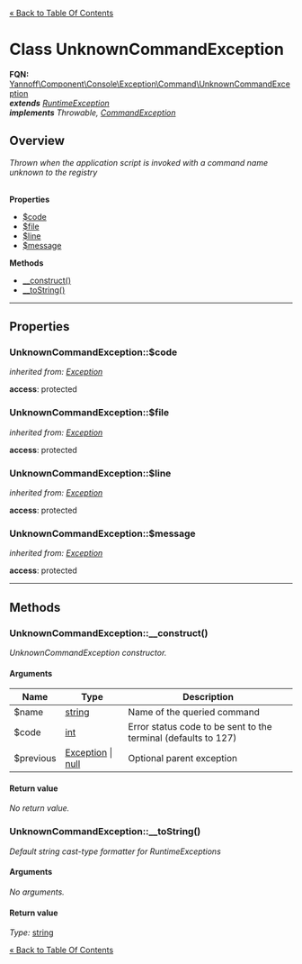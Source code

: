 [&laquo; Back to Table Of Contents](/doc/api/index.md)

# Class UnknownCommandException

**FQN:** [Yannoff\Component\Console\Exception\Command\UnknownCommandException][self]
<br/>
_**extends** [RuntimeException](/doc/api/Exception/RuntimeException.md)_<br/>
_**implements** Throwable, [CommandException](/doc/api/Exception/CommandException.md)_


## Overview

_Thrown when the application script is invoked with a command name unknown to the registry_
<br/><br/>

**Properties**

- [$code](#code)
- [$file](#file)
- [$line](#line)
- [$message](#message)

**Methods**

- [__construct()](#__construct)
- [__toString()](#__toString)

---

## Properties


### <a name="code">UnknownCommandException::$code</a>

_inherited from: [Exception](https://www.php.net/manual/class.exception.php)_



**access**: protected<br/>


### <a name="file">UnknownCommandException::$file</a>

_inherited from: [Exception](https://www.php.net/manual/class.exception.php)_



**access**: protected<br/>


### <a name="line">UnknownCommandException::$line</a>

_inherited from: [Exception](https://www.php.net/manual/class.exception.php)_



**access**: protected<br/>


### <a name="message">UnknownCommandException::$message</a>

_inherited from: [Exception](https://www.php.net/manual/class.exception.php)_



**access**: protected<br/>


---

## Methods


### <a name="__construct">UnknownCommandException::__construct()</a>
_UnknownCommandException constructor._

#### Arguments

Name|Type|Description
----|----|-----------
$name|[string](https://www.php.net/manual/language.types.string.php)|Name of the queried command
$code|[int](https://www.php.net/manual/language.types.int.php)|Error status code to be sent to the terminal (defaults to 127)
$previous|[Exception](https://www.php.net/manual/class.exception.php) &#124; [null](https://www.php.net/manual/language.types.null.php)|Optional parent exception

#### Return value

_No return value._



### <a name="__toString">UnknownCommandException::__toString()</a>
_Default string cast-type formatter for RuntimeExceptions_

#### Arguments

_No arguments._

#### Return value

_Type:_ [string](https://www.php.net/manual/language.types.string.php)



[self]: UnknownCommandException.md

[&laquo; Back to Table Of Contents](/doc/api/index.md)

